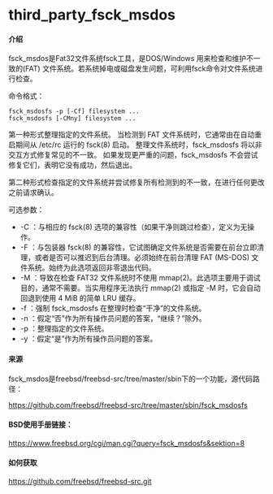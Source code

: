 # third_party_fsck_msdos

#### 介绍
fsck_msdos是Fat32文件系统fsck工具，是DOS/Windows 用来检查和维护不一致的(FAT) 文件系统。若系统掉电或磁盘发生问题，可利用fsck命令对文件系统进行检查。  

命令格式：

    fsck_msdosfs -p [-Cf] filesystem ...
    fsck_msdosfs [-CMny] filesystem ...

第一种形式整理指定的文件系统。 当检测到 FAT 文件系统时，它通常由在自动重启期间从 /etc/rc 运行的 fsck(8) 启动。 整理文件系统时，fsck_msdosfs 将以非交互方式修复常见的不一致。 如果发现更严重的问题，fsck_msdosfs 不会尝试修复它们，表明它没有成功，然后退出。  

第二种形式检查指定的文件系统并尝试修复所有检测到的不一致，在进行任何更改之前请求确认。
  
可选参数：  
- -C ：与相应的 fsck(8) 选项的兼容性（如果干净则跳过检查），定义为无操作。
- -F ：与包装器 fsck(8) 的兼容性，它试图确定文件系统是否需要在前台立即清理，或者是否可以推迟到后台清理。必须始终在前台清理 FAT (MS-DOS) 文件系统。始终为此选项返回非零退出代码。
- -M ：导致在检查 FAT32 文件系统时不使用 mmap(2)。此选项主要用于调试目的，通常不需要。当实用程序无法执行 mmap(2) 或指定 -M 时，它会自动回退到使用 4 MiB 的简单 LRU 缓存。
- -f ：强制 fsck_msdosfs 在整理时检查“干净”的文件系统。
- -n ：假定“否”作为所有操作员问题的答案，“继续？”除外。
- -p ：整理指定的文件系统。
- -y ：假定“是”作为所有操作员问题的答案。  

  
#### 来源
fsck_msdos是freebsd/freebsd-src/tree/master/sbin下的一个功能，源代码路径：

https://github.com/freebsd/freebsd-src/tree/master/sbin/fsck_msdosfs
  
#### BSD使用手册链接：

https://www.freebsd.org/cgi/man.cgi?query=fsck_msdosfs&sektion=8
  
#### 如何获取  

https://github.com/freebsd/freebsd-src.git


